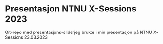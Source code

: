 # Presentasjon NTNU X-Sessions 2023

Git-repo med presentasjons-sliderjeg brukte i min presentasjon på NTNU X-Sessions 23.03.2023
